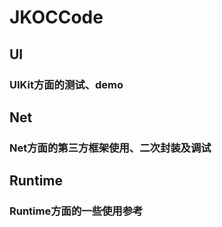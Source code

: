 # JKOCCode
## UI
### UIKit方面的测试、demo
## Net
### Net方面的第三方框架使用、二次封装及调试
## Runtime
### Runtime方面的一些使用参考
